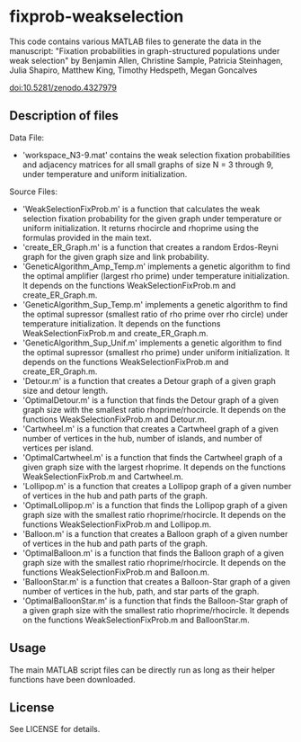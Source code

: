 # fixprob-weakselection
This code contains various MATLAB files to generate the data in the manuscript: "Fixation probabilities in graph-structured populations under weak selection" by Benjamin Allen, Christine Sample, Patricia Steinhagen, Julia Shapiro, Matthew King, Timothy Hedspeth, Megan Goncalves

[doi:10.5281/zenodo.4327979](https://doi.org/10.5281/zenodo.4327979)

## Description of files

Data File:

* 'workspace_N3-9.mat' contains the weak selection fixation probabilities and adjacency matrices for all small graphs of size N = 3 through 9, under temperature and uniform initialization.

Source Files:

* 'WeakSelectionFixProb.m' is a function that calculates the weak selection fixation probability for the given graph under temperature or uniform initialization. It returns rhocircle and rhoprime using the formulas provided in the main text.
* 'create_ER_Graph.m' is a function that creates a random Erdos-Reyni graph for the given graph size and link probability.
* 'GeneticAlgorithm_Amp_Temp.m' implements a genetic algorithm to find the optimal amplifier (largest rho prime) under temperature initialization. It depends on the functions WeakSelectionFixProb.m and create_ER_Graph.m.
* 'GeneticAlgorithm_Sup_Temp.m' implements a genetic algorithm to find the optimal supressor (smallest ratio of rho prime over rho circle) under temperature initialization. It depends on the functions WeakSelectionFixProb.m and create_ER_Graph.m.
* 'GeneticAlgorithm_Sup_Unif.m' implements a genetic algorithm to find the optimal supressor (smallest rho prime) under uniform initialization. It depends on the functions WeakSelectionFixProb.m and create_ER_Graph.m.
* 'Detour.m' is a function that creates a Detour graph of a given graph size and detour length.
* 'OptimalDetour.m' is a function that finds the Detour graph of a given graph size with the smallest ratio rhoprime/rhocircle. It depends on the functions WeakSelectionFixProb.m and Detour.m.
* 'Cartwheel.m' is a function that creates a Cartwheel graph of a given number of vertices in the hub, number of islands, and number of vertices per island.
* 'OptimalCartwheel.m' is a function that finds the Cartwheel graph of a given graph size with the largest rhoprime. It depends on the functions WeakSelectionFixProb.m and Cartwheel.m.
* 'Lollipop.m' is a function that creates a Lollipop graph of a given number of vertices in the hub and path parts of the graph.
* 'OptimalLollipop.m' is a function that finds the Lollipop graph of a given graph size with the smallest ratio rhoprime/rhocircle. It depends on the functions WeakSelectionFixProb.m and Lollipop.m.
* 'Balloon.m' is a function that creates a Balloon graph of a given number of vertices in the hub and path parts of the graph.
* 'OptimalBalloon.m' is a function that finds the Balloon graph of a given graph size with the smallest ratio rhoprime/rhocircle. It depends on the functions WeakSelectionFixProb.m and Balloon.m.
* 'BalloonStar.m' is a function that creates a Balloon-Star graph of a given number of vertices in the hub, path, and star parts of the graph.
* 'OptimalBalloonStar.m' is a function that finds the Balloon-Star graph of a given graph size with the smallest ratio rhoprime/rhocircle. It depends on the functions WeakSelectionFixProb.m and BalloonStar.m.

## Usage
The main MATLAB script files can be directly run as long as their helper functions have been downloaded.

## License
See LICENSE for details.

